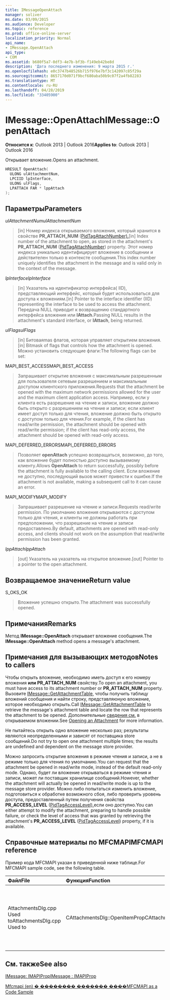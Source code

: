 ```yaml
---
title: IMessageOpenAttach
manager: soliver
ms.date: 03/09/2015
ms.audience: Developer
ms.topic: reference
ms.prod: office-online-server
localization_priority: Normal
api_name:
- IMessage.OpenAttach
api_type:
- COM
ms.assetid: b680f5a7-0df3-4e7b-bf3b-f149eb42be8d
description: 'Дата последнего изменения: 9 марта 2015 г.'
ms.openlocfilehash: e0c3747b48526b715f976e7bf3c142097c85f29a
ms.sourcegitcommit: 8657170d071f9bcf680aba50b9c07f2a4fb82283
ms.translationtype: MT
ms.contentlocale: ru-RU
ms.lasthandoff: 04/28/2019
ms.locfileid: "33405900"
---
```

# <a name="imessageopenattach"></a><span data-ttu-id="5396c-103">IMessage::OpenAttach</span><span class="sxs-lookup"><span data-stu-id="5396c-103">IMessage::OpenAttach</span></span>

  
  
<span data-ttu-id="5396c-104">**Относится к**: Outlook 2013 | Outlook 2016</span><span class="sxs-lookup"><span data-stu-id="5396c-104">**Applies to**: Outlook 2013 | Outlook 2016</span></span> 
  
<span data-ttu-id="5396c-105">Открывает вложение.</span><span class="sxs-lookup"><span data-stu-id="5396c-105">Opens an attachment.</span></span> 
  
```cpp
HRESULT OpenAttach(
  ULONG ulAttachmentNum,
  LPCIID lpInterface,
  ULONG ulFlags,
  LPATTACH FAR * lppAttach
);
```

## <a name="parameters"></a><span data-ttu-id="5396c-106">Параметры</span><span class="sxs-lookup"><span data-stu-id="5396c-106">Parameters</span></span>

 <span data-ttu-id="5396c-107">_ulAttachmentNum_</span><span class="sxs-lookup"><span data-stu-id="5396c-107">_ulAttachmentNum_</span></span>
  
> <span data-ttu-id="5396c-108">[in] Номер индекса открываемого вложения, который хранится в свойстве **PR_ATTACH_NUM** ([PidTagAttachNumber).](pidtagattachnumber-canonical-property.md)</span><span class="sxs-lookup"><span data-stu-id="5396c-108">[in] Index number of the attachment to open, as stored in the attachment's **PR_ATTACH_NUM** ([PidTagAttachNumber](pidtagattachnumber-canonical-property.md)) property.</span></span> <span data-ttu-id="5396c-109">Этот номер индекса уникально идентифицирует вложение в сообщении и действителен только в контексте сообщения.</span><span class="sxs-lookup"><span data-stu-id="5396c-109">This index number uniquely identifies the attachment in the message and is valid only in the context of the message.</span></span>
    
 <span data-ttu-id="5396c-110">_lpInterface_</span><span class="sxs-lookup"><span data-stu-id="5396c-110">_lpInterface_</span></span>
  
> <span data-ttu-id="5396c-111">[in] Указатель на идентификатор интерфейса( IID), представляющий интерфейс, который будет использоваться для доступа к вложениям.</span><span class="sxs-lookup"><span data-stu-id="5396c-111">[in] Pointer to the interface identifier (IID) representing the interface to be used to access the attachment.</span></span> <span data-ttu-id="5396c-112">Передача NULL приводит к возвращению стандартного интерфейса вложения или **IAttach.**</span><span class="sxs-lookup"><span data-stu-id="5396c-112">Passing NULL results in the attachment's standard interface, or **IAttach**, being returned.</span></span> 
    
 <span data-ttu-id="5396c-113">_ulFlags_</span><span class="sxs-lookup"><span data-stu-id="5396c-113">_ulFlags_</span></span>
  
> <span data-ttu-id="5396c-114">[in] Битоваяmas флагов, которая управляет открытием вложения.</span><span class="sxs-lookup"><span data-stu-id="5396c-114">[in] Bitmask of flags that controls how the attachment is opened.</span></span> <span data-ttu-id="5396c-115">Можно установить следующие флаги:</span><span class="sxs-lookup"><span data-stu-id="5396c-115">The following flags can be set:</span></span> 
    
<span data-ttu-id="5396c-116">MAPI_BEST_ACCESS</span><span class="sxs-lookup"><span data-stu-id="5396c-116">MAPI_BEST_ACCESS</span></span> 
  
> <span data-ttu-id="5396c-117">Запрашивает открытие вложения с максимальным разрешенным для пользователя сетевым разрешением и максимальным доступом клиентского приложения.</span><span class="sxs-lookup"><span data-stu-id="5396c-117">Requests that the attachment be opened with the maximum network permissions allowed for the user and the maximum client application access.</span></span> <span data-ttu-id="5396c-118">Например, если у клиента есть разрешение на чтение и записи, вложение должно быть открыто с разрешением на чтение и записи; если клиент имеет доступ только для чтения, вложение должно быть открыто с доступом только для чтения.</span><span class="sxs-lookup"><span data-stu-id="5396c-118">For example, if the client has read/write permission, the attachment should be opened with read/write permission; if the client has read-only access, the attachment should be opened with read-only access.</span></span> 
    
<span data-ttu-id="5396c-119">MAPI_DEFERRED_ERRORS</span><span class="sxs-lookup"><span data-stu-id="5396c-119">MAPI_DEFERRED_ERRORS</span></span> 
  
> <span data-ttu-id="5396c-120">Позволяет **openAttach** успешно возвращаться, возможно, до того, как вложение будет полностью доступно вызываемому клиенту.</span><span class="sxs-lookup"><span data-stu-id="5396c-120">Allows **OpenAttach** to return successfully, possibly before the attachment is fully available to the calling client.</span></span> <span data-ttu-id="5396c-121">Если вложение не доступно, последующий вызов может привести к ошибке.</span><span class="sxs-lookup"><span data-stu-id="5396c-121">If the attachment is not available, making a subsequent call to it can cause an error.</span></span> 
    
<span data-ttu-id="5396c-122">MAPI_MODIFY</span><span class="sxs-lookup"><span data-stu-id="5396c-122">MAPI_MODIFY</span></span> 
  
> <span data-ttu-id="5396c-123">Запрашивает разрешение на чтение и записи.</span><span class="sxs-lookup"><span data-stu-id="5396c-123">Requests read/write permission.</span></span> <span data-ttu-id="5396c-124">По умолчанию вложения открываются с доступом только для чтения, и клиенты не должны работать при предположении, что разрешение на чтение и записи предоставлено.</span><span class="sxs-lookup"><span data-stu-id="5396c-124">By default, attachments are opened with read-only access, and clients should not work on the assumption that read/write permission has been granted.</span></span> 
    
 <span data-ttu-id="5396c-125">_lppAttach_</span><span class="sxs-lookup"><span data-stu-id="5396c-125">_lppAttach_</span></span>
  
> <span data-ttu-id="5396c-126">[out] Указатель на указатель на открытое вложение.</span><span class="sxs-lookup"><span data-stu-id="5396c-126">[out] Pointer to a pointer to the open attachment.</span></span>
    
## <a name="return-value"></a><span data-ttu-id="5396c-127">Возвращаемое значение</span><span class="sxs-lookup"><span data-stu-id="5396c-127">Return value</span></span>

<span data-ttu-id="5396c-128">S_OK</span><span class="sxs-lookup"><span data-stu-id="5396c-128">S_OK</span></span> 
  
> <span data-ttu-id="5396c-129">Вложение успешно открыто.</span><span class="sxs-lookup"><span data-stu-id="5396c-129">The attachment was successfully opened.</span></span>
    
## <a name="remarks"></a><span data-ttu-id="5396c-130">Примечания</span><span class="sxs-lookup"><span data-stu-id="5396c-130">Remarks</span></span>

<span data-ttu-id="5396c-131">Метод **IMessage::OpenAttach** открывает вложение сообщения.</span><span class="sxs-lookup"><span data-stu-id="5396c-131">The **IMessage::OpenAttach** method opens a message's attachment.</span></span> 
  
## <a name="notes-to-callers"></a><span data-ttu-id="5396c-132">Примечания для вызывающих методов</span><span class="sxs-lookup"><span data-stu-id="5396c-132">Notes to callers</span></span>

<span data-ttu-id="5396c-133">Чтобы открыть вложение, необходимо иметь доступ к его номеру вложения **или PR_ATTACH_NUM** свойству.</span><span class="sxs-lookup"><span data-stu-id="5396c-133">To open an attachment, you must have access to its attachment number or **PR_ATTACH_NUM** property.</span></span> <span data-ttu-id="5396c-134">Вызовите [IMessage::GetAttachmentTable,](imessage-getattachmenttable.md) чтобы получить таблицу вложений сообщения и найти строку, представляюную вложение, которое необходимо открыть.</span><span class="sxs-lookup"><span data-stu-id="5396c-134">Call [IMessage::GetAttachmentTable](imessage-getattachmenttable.md) to retrieve the message's attachment table and locate the row that represents the attachment to be opened.</span></span> <span data-ttu-id="5396c-135">Дополнительные [сведения см.](opening-an-attachment.md) в открываемом вложении.</span><span class="sxs-lookup"><span data-stu-id="5396c-135">See [Opening an Attachment](opening-an-attachment.md) for more information.</span></span> 
  
<span data-ttu-id="5396c-136">Не пытайтесь открыть одно вложение несколько раз; результаты являются неопределенными и зависят от поставщика store сообщений.</span><span class="sxs-lookup"><span data-stu-id="5396c-136">Do not try to open one attachment multiple times; the results are undefined and dependent on the message store provider.</span></span>
  
<span data-ttu-id="5396c-137">Можно запросить открытие вложения в режиме чтения и записи, а не в режиме только для чтения по умолчанию.</span><span class="sxs-lookup"><span data-stu-id="5396c-137">You can request that the attachment be opened in read/write mode, instead of the default read-only mode.</span></span> <span data-ttu-id="5396c-138">Однако, будет ли вложение открываться в режиме чтения и записи, может ли поставщик хранилище сообщений.</span><span class="sxs-lookup"><span data-stu-id="5396c-138">However, whether the attachment will actually be opened in read/write mode is up to the message store provider.</span></span> <span data-ttu-id="5396c-139">Можно либо попытаться изменить вложение, подготовиться к обработке возможного сбоя, либо проверить уровень доступа, предоставленный путем получения свойства **PR_ACCESS_LEVEL** ([PidTagAccessLevel),](pidtagaccesslevel-canonical-property.md)если оно доступно.</span><span class="sxs-lookup"><span data-stu-id="5396c-139">You can either attempt to modify the attachment, preparing to handle possible failure, or check the level of access that was granted by retrieving the attachment's **PR_ACCESS_LEVEL** ([PidTagAccessLevel](pidtagaccesslevel-canonical-property.md)) property, if it is available.</span></span> 
  
## <a name="mfcmapi-reference"></a><span data-ttu-id="5396c-140">Справочные материалы по MFCMAPI</span><span class="sxs-lookup"><span data-stu-id="5396c-140">MFCMAPI reference</span></span>

<span data-ttu-id="5396c-141">Пример кода MFCMAPI указан в приведенной ниже таблице.</span><span class="sxs-lookup"><span data-stu-id="5396c-141">For MFCMAPI sample code, see the following table.</span></span>
  
|<span data-ttu-id="5396c-142">**Файл**</span><span class="sxs-lookup"><span data-stu-id="5396c-142">**File**</span></span>|<span data-ttu-id="5396c-143">**Функция**</span><span class="sxs-lookup"><span data-stu-id="5396c-143">**Function**</span></span>|<span data-ttu-id="5396c-144">**Примечание**</span><span class="sxs-lookup"><span data-stu-id="5396c-144">**Comment**</span></span>|
|:-----|:-----|:-----|
|<span data-ttu-id="5396c-145">AttachmentsDlg.cpp Used to</span><span class="sxs-lookup"><span data-stu-id="5396c-145">AttachmentsDlg.cpp Used to</span></span>  <br/> |<span data-ttu-id="5396c-146">CAttachmentsDlg::OpenItemProp</span><span class="sxs-lookup"><span data-stu-id="5396c-146">CAttachmentsDlg::OpenItemProp</span></span>  <br/> |<span data-ttu-id="5396c-147">MFCMAPI использует метод **IMessage::OpenAttach** для открытия объектов вложений,</span><span class="sxs-lookup"><span data-stu-id="5396c-147">MFCMAPI uses the **IMessage::OpenAttach** method to open attachment objects,</span></span>  <br/> |
   
## <a name="see-also"></a><span data-ttu-id="5396c-148">См. также</span><span class="sxs-lookup"><span data-stu-id="5396c-148">See also</span></span>



[<span data-ttu-id="5396c-149">IMessage: IMAPIProp</span><span class="sxs-lookup"><span data-stu-id="5396c-149">IMessage : IMAPIProp</span></span>](imessageimapiprop.md)


[<span data-ttu-id="5396c-150">Mfcmapi (en) � �������� ������� ����</span><span class="sxs-lookup"><span data-stu-id="5396c-150">MFCMAPI as a Code Sample</span></span>](mfcmapi-as-a-code-sample.md)

